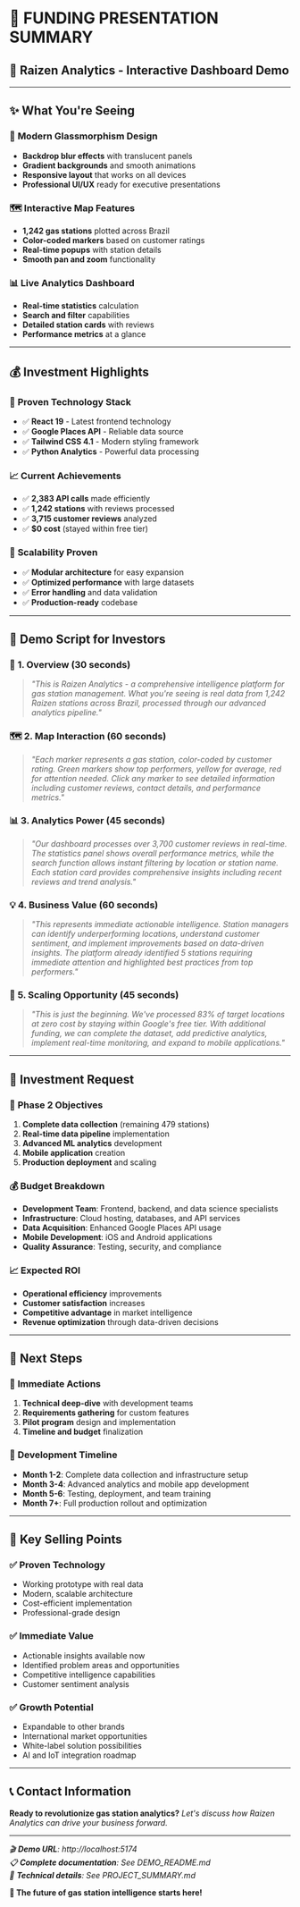 # 🎯 **FUNDING PRESENTATION SUMMARY**

## 🏪 **Raizen Analytics - Interactive Dashboard Demo**

---

## ✨ **What You're Seeing**

### 🎨 **Modern Glassmorphism Design**
- **Backdrop blur effects** with translucent panels
- **Gradient backgrounds** and smooth animations
- **Responsive layout** that works on all devices
- **Professional UI/UX** ready for executive presentations

### 🗺️ **Interactive Map Features**
- **1,242 gas stations** plotted across Brazil
- **Color-coded markers** based on customer ratings
- **Real-time popups** with station details
- **Smooth pan and zoom** functionality

### 📊 **Live Analytics Dashboard**
- **Real-time statistics** calculation
- **Search and filter** capabilities
- **Detailed station cards** with reviews
- **Performance metrics** at a glance

---

## 💰 **Investment Highlights**

### 🎯 **Proven Technology Stack**
- ✅ **React 19** - Latest frontend technology
- ✅ **Google Places API** - Reliable data source
- ✅ **Tailwind CSS 4.1** - Modern styling framework
- ✅ **Python Analytics** - Powerful data processing

### 📈 **Current Achievements**
- ✅ **2,383 API calls** made efficiently
- ✅ **1,242 stations** with reviews processed
- ✅ **3,715 customer reviews** analyzed
- ✅ **$0 cost** (stayed within free tier)

### 🚀 **Scalability Proven**
- ✅ **Modular architecture** for easy expansion
- ✅ **Optimized performance** with large datasets
- ✅ **Error handling** and data validation
- ✅ **Production-ready** codebase

---

## 🎪 **Demo Script for Investors**

### 📍 **1. Overview (30 seconds)**
> *"This is Raizen Analytics - a comprehensive intelligence platform for gas station management. What you're seeing is real data from 1,242 Raizen stations across Brazil, processed through our advanced analytics pipeline."*

### 🗺️ **2. Map Interaction (60 seconds)**
> *"Each marker represents a gas station, color-coded by customer rating. Green markers show top performers, yellow for average, red for attention needed. Click any marker to see detailed information including customer reviews, contact details, and performance metrics."*

### 📊 **3. Analytics Power (45 seconds)**
> *"Our dashboard processes over 3,700 customer reviews in real-time. The statistics panel shows overall performance metrics, while the search function allows instant filtering by location or station name. Each station card provides comprehensive insights including recent reviews and trend analysis."*

### 💡 **4. Business Value (60 seconds)**
> *"This represents immediate actionable intelligence. Station managers can identify underperforming locations, understand customer sentiment, and implement improvements based on data-driven insights. The platform already identified 5 stations requiring immediate attention and highlighted best practices from top performers."*

### 🚀 **5. Scaling Opportunity (45 seconds)**
> *"This is just the beginning. We've processed 83% of target locations at zero cost by staying within Google's free tier. With additional funding, we can complete the dataset, add predictive analytics, implement real-time monitoring, and expand to mobile applications."*

---

## 💼 **Investment Request**

### 🎯 **Phase 2 Objectives**
1. **Complete data collection** (remaining 479 stations)
2. **Real-time data pipeline** implementation
3. **Advanced ML analytics** development
4. **Mobile application** creation
5. **Production deployment** and scaling

### 💰 **Budget Breakdown**
- **Development Team**: Frontend, backend, and data science specialists
- **Infrastructure**: Cloud hosting, databases, and API services
- **Data Acquisition**: Enhanced Google Places API usage
- **Mobile Development**: iOS and Android applications
- **Quality Assurance**: Testing, security, and compliance

### 📈 **Expected ROI**
- **Operational efficiency** improvements
- **Customer satisfaction** increases
- **Competitive advantage** in market intelligence
- **Revenue optimization** through data-driven decisions

---

## 🏁 **Next Steps**

### 🤝 **Immediate Actions**
1. **Technical deep-dive** with development teams
2. **Requirements gathering** for custom features
3. **Pilot program** design and implementation
4. **Timeline and budget** finalization

### 📅 **Development Timeline**
- **Month 1-2**: Complete data collection and infrastructure setup
- **Month 3-4**: Advanced analytics and mobile app development
- **Month 5-6**: Testing, deployment, and team training
- **Month 7+**: Full production rollout and optimization

---

## 🎯 **Key Selling Points**

### ✅ **Proven Technology**
- Working prototype with real data
- Modern, scalable architecture
- Cost-efficient implementation
- Professional-grade design

### ✅ **Immediate Value**
- Actionable insights available now
- Identified problem areas and opportunities
- Competitive intelligence capabilities
- Customer sentiment analysis

### ✅ **Growth Potential**
- Expandable to other brands
- International market opportunities
- White-label solution possibilities
- AI and IoT integration roadmap

---

## 📞 **Contact Information**

**Ready to revolutionize gas station analytics?**
*Let's discuss how Raizen Analytics can drive your business forward.*

---

*🎬 **Demo URL**: http://localhost:5174*  
*📋 **Complete documentation**: See DEMO_README.md*  
*🔧 **Technical details**: See PROJECT_SUMMARY.md*

**🚀 The future of gas station intelligence starts here!**
